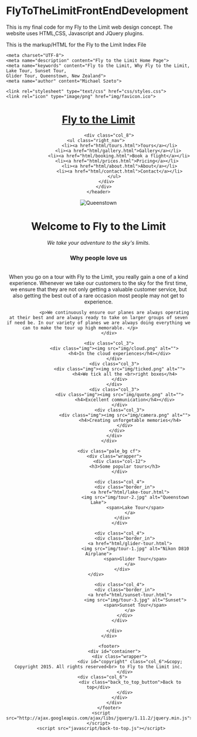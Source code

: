 # FlyToTheLimitFrontEndDevelopment
This is my final code for my Fly to the Limit web design concept. The website uses HTML,CSS, Javascript and JQuery plugins. 

This is the markup/HTML for the Fly to the Limit Index File

<!DOCTYPE html>
<head>
	<title>Fly to the Limit - Welcome to Fly to the Limit</title>

	<meta charset="UTF-8">
	<meta name="description" content="Fly to the Limit Home Page">
	<meta name="keywords" content="Fly to the Limit, Why Fly to the Limit, Lake Tour, Sunset Tour, 
	Glider Tour, Queenstown, New Zealand">
	<meta name="author" content="Michael Szeto">

	<link rel="stylesheet" type="text/css" href="css/styles.css">
	<link rel="icon" type="image/png" href="img/favicon.ico">
</head>
<body>
	<header>
		<div class="nav">
			<div class="col_4">
				<h1 id="home"><a href="index.html"><b>Fly to the Limit</b></a></h1>
			</div>

			<div class="col_8">
				<ul class="right_nav">				
					<li><a href="html/tours.html">Tours</a></li>
					<li><a href="html/gallery.html">Gallery</a></li> 
					<li><a href="html/booking.html">Book a flight</a></li> 
					<li><a href="html/prices.html">Pricing</a></li>  
					<li><a href="html/about.html">About</a></li>
					<li><a href="html/contact.html">Contact</a></li>
				</ul>
			</div>  
		</div>
	</header>
<div class="top">
</div>
	<div id="parallax_img">
		<div class="wrapper">
			<div class="header_text">
				<div class="img">
					<img src="img/logo.png" alt="Queenstown">
				</div>
				<h1><b>Welcome to Fly to the Limit</b></h1>
				<p class="slogan"><i>We take your adventure to the sky's limits.</i></p>
			</div>
		</div>
	</div>
	<div id="home_content">
		<div class="wrapper">
			<div class="col_12">
				<h3>Why people love us</h3>
				<p><br>When you go on a tour with Fly to the Limit, you really gain a one of a kind experience. Whenever we take our customers to the sky for the first time, we ensure that they are not only getting a valuable customer service, but also getting the best out of a rare occasion most people may not get to experience.</p>

				<p>We continuously ensure our planes are always operating at their best and are always ready to take on larger groups of seven if need be. In our variety of planes we are always doing everything we can to make the tour up high memorable. </p>				
			</div>

			<div class="col_3">
				<div class="img"><img src="img/cloud.png" alt="">
					<h4>In the cloud experiences</h4></div>
				</div>
				<div class="col_3">
					<div class="img"><img src="img/ticked.png" alt="">
						<h4>We tick all the <br>right boxes</h4>
					</div>
				</div>
				<div class="col_3">
					<div class="img"><img src="img/quote.png" alt="">
						<h4>Excellent communication</h4></div>
					</div>
					<div class="col_3">
						<div class="img"><img src="img/camera.png" alt="">
							<h4>Creating unforgetable memories</h4>
						</div>
					</div>	
				</div>
			</div>

			<div class="pale_bg cf">
				<div class="wrapper">
					<div class="col-12">
						<h3>Some popular tours</h3>
					</div>

					<div class="col_4">
						<div class="border_in">
							<a href="html/lake-tour.html">
								<img src="img/tour-2.jpg" alt="Queenstown Lake">
								<span>Lake Tour</span>
							</a>
						</div>	
					</div>

					<div class="col_4">
						<div class="border_in">
							<a href="html/glider-tour.html">
								<img src="img/tour-1.jpg" alt="Nikon D810 Airplane">
								<span>Glider Tour</span>
							</a>
						</div>	
					</div>					

					<div class="col_4">
						<div class="border_in">
							<a href="html/sunset-tour.html">
								<img src="img/tour-3.jpg" alt="Sunset">
								<span>Sunset Tour</span>
							</a>
						</div>
					</div>
					
				</div>
			</div>

			<footer>
				<div id="container">
					<div class="wrapper">
							<div id="copyright" class="col_6">&copy; Copyright 2015. All rights reserved<br> to Fly to the Limit inc.
						</div>
						<div class="col_6"> 				
							<div class="back_to_top_button">Back to top</div>
						</div>
					</div>
				</div>
			</footer>
	  <script src="http://ajax.googleapis.com/ajax/libs/jquery/1.11.2/jquery.min.js"></script>
	  <script src="javascript/back-to-top.js"></script>
</body>
</html>
